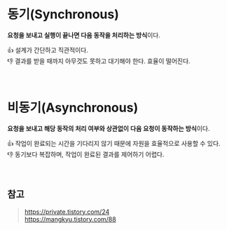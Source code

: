 # 동기(Synchronous)

**요청을 보내고 실행이 끝나면 다음 동작을 처리하는 방식**이다.

👍 설계가 간단하고 직관적이다.  
👎 결과를 받을 때까지 아무것도 못하고 대기해야 한다. 효율이 떨어진다.

<br>

# 비동기(Asynchronous)

**요청을 보내고 해당 동작의 처리 여부와 상관없이 다음 요청이 동작하는 방식**이다.

👍 작업이 완료되는 시간을 기다리지 않기 때문에 자원을 효율적으로 사용할 수 있다.  
👎 동기보다 복잡하며, 작업이 완료된 결과를 제어하기 어렵다.

<br>

## 참고

> https://private.tistory.com/24  
> https://mangkyu.tistory.com/88
